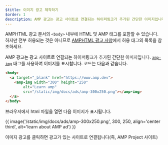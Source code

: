 ```yaml
---
$title: 이미지 광고 제작하기
$order: 1
description: AMP 광고는 광고 사이트로 연결되는 하이퍼링크가 추가된 간단한 이미지입니다. amp-img 태그를 사용하여 이미지를 표시합니다. 코드는 다음과 같습니다...
---
```


AMPHTML 광고 문서의 `<body>` 내부에 HTML 및 AMP 태그를 포함할 수 있습니다. 하지만 전부 허용되는 것은 아니므로 [AMPHTML 광고 사양](../../../../documentation/guides-and-tutorials/learn/a4a_spec.md#allowed-amp-extensions-and-builtins)에서 허용 태그의 목록을 참조하세요.

AMP 광고는 광고 사이트로 연결되는 하이퍼링크가 추가된 간단한 이미지입니다. [`amp-img`](../../../../documentation/components/reference/amp-img.md) 태그를 사용하여 이미지를 표시합니다. 코드는 다음과 같습니다.

```html
<body>
  <a target="_blank" href="https://www.amp.dev">
    <amp-img width="300" height="250"
        alt="Learn amp"
        src="/static/img/docs/ads/amp-300x250.png"></amp-img>
  </a>
</body>
```

브라우저에서 html 파일을 열면 다음 이미지가 표시됩니다.

{{ image('/static/img/docs/ads/amp-300x250.png', 300, 250, align='center third', alt='learn about AMP ad') }}

이미지 광고를 클릭하면 광고가 있는 사이트로 연결됩니다(즉, AMP Project 사이트)

